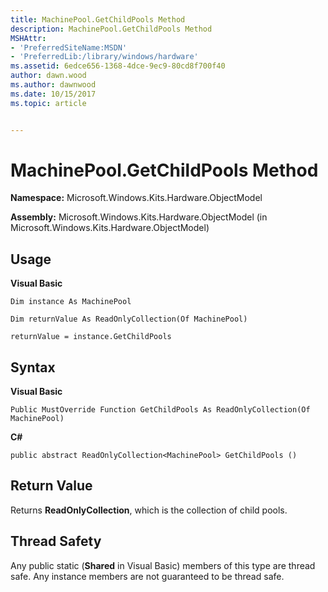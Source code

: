 ```yaml
---
title: MachinePool.GetChildPools Method
description: MachinePool.GetChildPools Method
MSHAttr:
- 'PreferredSiteName:MSDN'
- 'PreferredLib:/library/windows/hardware'
ms.assetid: 6edce656-1368-4dce-9ec9-80cd8f700f40
author: dawn.wood
ms.author: dawnwood
ms.date: 10/15/2017
ms.topic: article


---
```


# MachinePool.GetChildPools Method


**Namespace:** Microsoft.Windows.Kits.Hardware.ObjectModel

**Assembly:** Microsoft.Windows.Kits.Hardware.ObjectModel (in Microsoft.Windows.Kits.Hardware.ObjectModel)

## <span id="Usage"></span><span id="usage"></span><span id="USAGE"></span>Usage


**Visual Basic**

`Dim instance As MachinePool`

`Dim returnValue As ReadOnlyCollection(Of MachinePool)`

`returnValue = instance.GetChildPools`

## <span id="Syntax"></span><span id="syntax"></span><span id="SYNTAX"></span>Syntax


**Visual Basic**

`Public MustOverride Function GetChildPools As ReadOnlyCollection(Of MachinePool)`

**C#**

`public abstract ReadOnlyCollection<MachinePool> GetChildPools ()`

## <span id="Return_Value"></span><span id="return_value"></span><span id="RETURN_VALUE"></span>Return Value


Returns **ReadOnlyCollection**, which is the collection of child pools.

## <span id="Thread_Safety"></span><span id="thread_safety"></span><span id="THREAD_SAFETY"></span>Thread Safety


Any public static (**Shared** in Visual Basic) members of this type are thread safe. Any instance members are not guaranteed to be thread safe.

 

 






